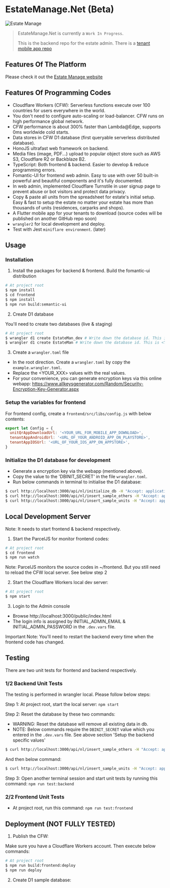 # EstateManage.Net (Beta)

![Estate Manage](https://repository-images.githubusercontent.com/569517058/3376365d-a1c2-409f-8342-4e481e2584d0)

> EstateManage.Net is currently a `Work In Progress`.
>
> This is the backend repo for the estate admin. There is a [tenant mobile app repo](https://github.com/simonho288/EstateManage_tenantapp)

## Features Of The Platform

Please check it out the [Estate Manage website](https://www.estatemanage.net)

## Features Of Programming Codes

- Cloudflare Workers (CFW): Serverless functions execute over 100 countries for users everywhere in the world.
- You don't need to configure auto-scaling or load-balancer. CFW runs on high performance global network.
- CFW performance is about 300% faster than Lambda@Edge, supports 0ms worldwide cold starts.
- Data stores in CFW D1 database (first queryable serverless distributed database).
- HonoJS ultrafast web framework on backend.
- Media files (image, PDF...) upload to popular object store such as AWS S3, Cloudflare R2 or Backblaze B2.
- TypeScript: Both frontend & backend. Easier to develop & reduce programming errors.
- Fomantic-UI for frontend web admin. Easy to use with over 50 built-in powerful and beautiful components and it's fully documented.
- In web admin, implemented Cloudflare Turnstile in user signup page to prevent abuse or bot visitors and protect data privacy.
- Copy & paste all units from the spreadsheet for estate's initial setup. Easy & fast to setup the estate no matter your estate has more than thousands of units (residences, carparks and shops).
- A Flutter mobile app for your tenants to download (source codes will be published on another GitHub repo soon)
- `wrangler2` for local development and deploy.
- Test with Jest `miniflare environment`. (later)

## Usage

### Installation

1. Install the packages for backend & frontend. Build the fomantic-ui distribution

```sh
# At project root
$ npm install
$ cd frontend
$ npm install
$ npm run build:semantic-ui
```

2. Create D1 database

You'll need to create two databases (live & staging)

```sh
# At project root
$ wrangler d1 create EstateMan_dev # Write down the database id. This is the value of <YOUR_STAGING_DATABASE_ID> needs below
$ wrangler d1 create EstateMan # Write down the database id. This is <YOUR_PRODUCTION_DATABASE_ID>
```

3. Create a `wrangler.toml` file

- In the root direction. Create a `wrangler.toml` by copy the `example.wrangler.toml`.
- Replace the <YOUR_XXX> values with the real values.
- For your convenience, you can generate encryption keys via this online webapp: https://www.allkeysgenerator.com/Random/Security-Encryption-Key-Generator.aspx

### Setup the variables for frontend

For frontend config, create a `frontend/src/libs/config.js` with below contents:

```javascript
export let Config = {
  unitQrAppDownloadUrl: '<YOUR_URL_FOR_MOBILE_APP_DOWNLOAD>',
  tenantAppAndroidUrl: '<URL_OF_YOUR_ANDROID_APP_ON_PLAYSTORE>',
  tenantAppIOSUrl: '<URL_OF_YOUR_IOS_APP_ON_APPSTORE>',
}
```

### Initialize the D1 database for development

- Generate a encryption key via the webapp (mentioned above).
- Copy the value to the 'DBINIT_SECRET' in the file `wrangler.toml`.
- Run below commands in terminal to initialise the D1 database:

```sh
$ curl http://localhost:3000/api/nl/initialize_db -H "Accept: application/json" -H "Authorization: Bearer <DBINIT_SECRET>"
$ curl http://localhost:3000/api/nl/insert_sample_others -H "Accept: application/json" -H "Authorization: Bearer <DBINIT_SECRET>"
$ curl http://localhost:3000/api/nl/insert_sample_units -H "Accept: application/json" -H "Authorization: Bearer <DBINIT_SECRET>"
```

## Local Development Server

Note: It needs to start frontend & backend respectively.

1. Start the ParcelJS for monitor frontend codes:

```sh
# At project root
$ cd frontend
$ npm run watch
```

Note: ParcelJS monitors the source codes in ~/frontend. But you still need to reload the CFW local server. See below step 2

2. Start the Cloudflare Workers local dev server:

```sh
# At project root
$ npm start
```

3. Login to the Admin console

- Browse http://localhost:3000/public/index.html
- The login info is assigned by INITIAL_ADMIN_EMAIL & INITIAL_ADMIN_PASSWORD in the `.dev.vars` file.

Important Note: You'll need to restart the backend every time when the frontend code has changed.

## Testing

There are two unit tests for frontend and backend respectively.

### 1/2 Backend Unit Tests

The testing is performed in wrangler local. Please follow below steps:

Step 1: At project root, start the local server: `npm start`

Step 2: Reset the database by these two commands:

- WARNING: Reset the database will remove all existing data in db.
- NOTE: Below commands require the `DBINIT_SECRET` value which you entered in the `.dev.vars` file. See above section 'Setup the backend specific values'

```sh
$ curl http://localhost:3000/api/nl/insert_sample_others -H "Accept: application/json" -H "Authorization: Bearer <DBINIT_SECRET VALUE>"
```

And then below command:

```sh
$ curl http://localhost:3000/api/nl/insert_sample_units -H "Accept: application/json" -H "Authorization: Bearer <DBINIT_SECRET VALUE>"
```

Step 3: Open another terminal session and start unit tests by running this command: `npm run test:backend`

### 2/2 Frontend Unit Tests

- At project root, run this command: `npm run test:frontend`

## Deployment (NOT FULLY TESTED)

1. Publish the CFW:

Make sure you have a Cloudflare Workers account. Then execute below commands:

```sh
# At project root
$ npm run build:frontend:deploy
$ npm run deploy
```

2. Create D1 sample database:

<TBD>
